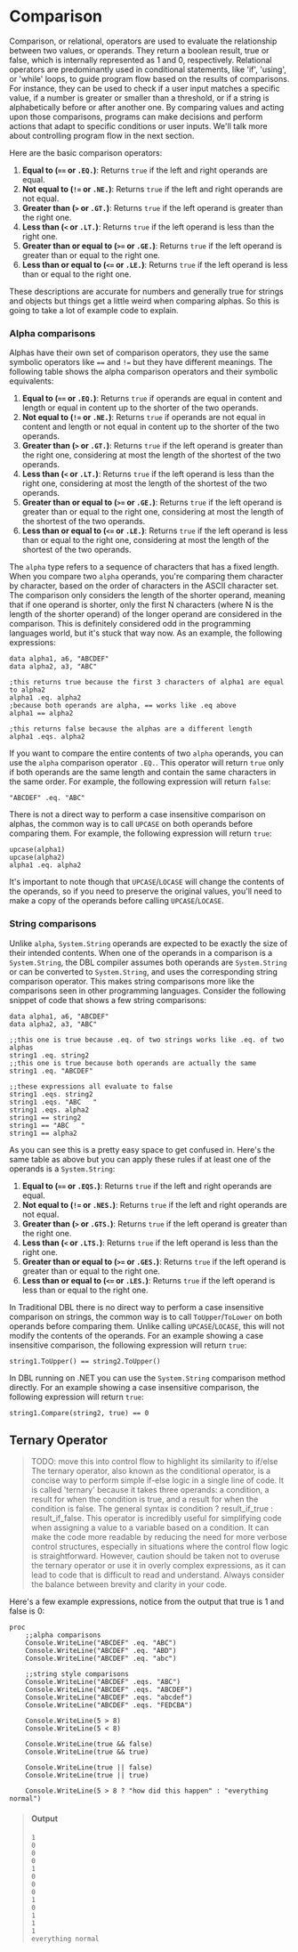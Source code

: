 # Comparison

Comparison, or relational, operators are used to evaluate the relationship between two values, or operands. They return a boolean result, true or false, which is internally represented as 1 and 0, respectively. Relational operators are predominantly used in conditional statements, like 'if', 'using', or 'while' loops, to guide program flow based on the results of comparisons. For instance, they can be used to check if a user input matches a specific value, if a number is greater or smaller than a threshold, or if a string is alphabetically before or after another one. By comparing values and acting upon those comparisons, programs can make decisions and perform actions that adapt to specific conditions or user inputs. We'll talk more about controlling program flow in the next section.

Here are the basic comparison operators:

1.  **Equal to (`==` or `.EQ.`)**: Returns `true` if the left and right operands are equal.
2.  **Not equal to (`!=` or `.NE.`)**: Returns `true` if the left and right operands are not equal.
3.  **Greater than (`>` or `.GT.`)**: Returns `true` if the left operand is greater than the right one.
4.  **Less than (`<` or `.LT.`)**: Returns `true` if the left operand is less than the right one.
5.  **Greater than or equal to (`>=` or `.GE.`)**: Returns `true` if the left operand is greater than or equal to the right one.
6.  **Less than or equal to (`<=` or `.LE.`)**: Returns `true` if the left operand is less than or equal to the right one.

These descriptions are accurate for numbers and generally true for strings and objects but things get a little weird when comparing alphas. So this is going to take a lot of example code to explain.

### Alpha comparisons
Alphas have their own set of comparison operators, they use the same symbolic operators like `==` and `!=` but they have different meanings. The following table shows the alpha comparison operators and their symbolic equivalents:

1.  **Equal to (`==` or `.EQ.`)**: Returns `true` if operands are equal in content and length or equal in content up to the shorter of the two operands.
2.  **Not equal to (`!=` or `.NE.`)**: Returns `true` if operands are not equal in content and length or not equal in content up to the shorter of the two operands.
3.  **Greater than (`>` or `.GT.`)**: Returns `true` if the left operand is greater than the right one, considering at most the length of the shortest of the two operands.
4.  **Less than (`<` or `.LT.`)**: Returns `true` if the left operand is less than the right one, considering at most the length of the shortest of the two operands.
5.  **Greater than or equal to (`>=` or `.GE.`)**: Returns `true` if the left operand is greater than or equal to the right one, considering at most the length of the shortest of the two operands.
6.  **Less than or equal to (`<=` or `.LE.`)**: Returns `true` if the left operand is less than or equal to the right one, considering at most the length of the shortest of the two operands.

The `alpha` type refers to a sequence of characters that has a fixed length. When you compare two `alpha` operands, you're comparing them character by character, based on the order of characters in the ASCII character set. The comparison only considers the length of the shorter operand, meaning that if one operand is shorter, only the first N characters (where N is the length of the shorter operand) of the longer operand are considered in the comparison. This is definitely considered odd in the programming languages world, but it's stuck that way now. As an example, the following expressions:

```dbl,ignore,does_not_compile
data alpha1, a6, "ABCDEF"
data alpha2, a3, "ABC"

;this returns true because the first 3 characters of alpha1 are equal to alpha2
alpha1 .eq. alpha2
;because both operands are alpha, == works like .eq above
alpha1 == alpha2

;this returns false because the alphas are a different length
alpha1 .eqs. alpha2
```

If you want to compare the entire contents of two `alpha` operands, you can use the `alpha` comparison operator `.EQ.`. This operator will return `true` only if both operands are the same length and contain the same characters in the same order. For example, the following expression will return `false`:

```dbl,ignore,does_not_compile
"ABCDEF" .eq. "ABC"
```

There is not a direct way to perform a case insensitive comparison on alphas, the common way is to call `UPCASE` on both operands before comparing them. For example, the following expression will return `true`:

```dbl,ignore,does_not_compile
upcase(alpha1)
upcase(alpha2)
alpha1 .eq. alpha2
```

It's important to note though that `UPCASE`/`LOCASE` will change the contents of the operands, so if you need to preserve the original values, you'll need to make a copy of the operands before calling `UPCASE`/`LOCASE`.

### String comparisons

Unlike `alpha`, `System.String` operands are expected to be exactly the size of their intended contents. When one of the operands in a comparison is a `System.String`, the DBL compiler assumes both operands are `System.String` or can be converted to `System.String`, and uses the corresponding string comparison operator. This makes string comparisons more like the comparisons seen in other programming languages. Consider the following  snippet of code that shows a few string comparisons:

```dbl,ignore,does_not_compile
data alpha1, a6, "ABCDEF"
data alpha2, a3, "ABC"

;;this one is true because .eq. of two strings works like .eq. of two alphas
string1 .eq. string2 
;;this one is true because both operands are actually the same
string1 .eq. "ABCDEF" 

;;these expressions all evaluate to false
string1 .eqs. string2 
string1 .eqs. "ABC   " 
string1 .eqs. alpha2
string1 == string2 
string1 == "ABC   "
string1 == alpha2

```

As you can see this is a pretty easy space to get confused in. Here's the same table as above but you can apply these rules if at least one of the operands is a `System.String`:

1.  **Equal to (`==` or `.EQS.`)**: Returns `true` if the left and right operands are equal.
2.  **Not equal to (`!=` or `.NES.`)**: Returns `true` if the left and right operands are not equal.
3.  **Greater than (`>` or `.GTS.`)**: Returns `true` if the left operand is greater than the right one.
4.  **Less than (`<` or `.LTS.`)**: Returns `true` if the left operand is less than the right one.
5.  **Greater than or equal to (`>=` or `.GES.`)**: Returns `true` if the left operand is greater than or equal to the right one.
6.  **Less than or equal to (`<=` or `.LES.`)**: Returns `true` if the left operand is less than or equal to the right one.

In Traditional DBL there is no direct way to perform a case insensitive comparison on strings, the common way is to call `ToUpper`/`ToLower` on both operands before comparing them. Unlike calling `UPCASE`/`LOCASE`, this will not modify the contents of the operands. For an example showing a case insensitive comparison, the following expression will return `true`:

```dbl,ignore,does_not_compile
string1.ToUpper() == string2.ToUpper()
```

In DBL running on .NET you can use the `System.String` comparison method directly. For an example showing a case insensitive comparison, the following expression will return `true`:

```dbl,ignore,does_not_compile
string1.Compare(string2, true) == 0
```

## Ternary Operator
> TODO: move this into control flow to highlight its similarity to if/else
The ternary operator, also known as the conditional operator, is a concise way to perform simple if-else logic in a single line of code. It is called 'ternary' because it takes three operands: a condition, a result for when the condition is true, and a result for when the condition is false. The general syntax is condition ? result_if_true : result_if_false. This operator is incredibly useful for simplifying code when assigning a value to a variable based on a condition. It can make the code more readable by reducing the need for more verbose control structures, especially in situations where the control flow logic is straightforward. However, caution should be taken not to overuse the ternary operator or use it in overly complex expressions, as it can lead to code that is difficult to read and understand. Always consider the balance between brevity and clarity in your code.

Here's a few example expressions, notice from the output that true is 1 and false is 0:

```dbl
proc
    ;;alpha comparisons
    Console.WriteLine("ABCDEF" .eq. "ABC")
    Console.WriteLine("ABCDEF" .eq. "ABD")
    Console.WriteLine("ABCDEF" .eq. "abc")

    ;;string style comparisons
    Console.WriteLine("ABCDEF" .eqs. "ABC")
    Console.WriteLine("ABCDEF" .eqs. "ABCDEF")
    Console.WriteLine("ABCDEF" .eqs. "abcdef")
    Console.WriteLine("ABCDEF" .eqs. "FEDCBA")

    Console.WriteLine(5 > 8)
    Console.WriteLine(5 < 8)

    Console.WriteLine(true && false)
    Console.WriteLine(true && true)

    Console.WriteLine(true || false)
    Console.WriteLine(true || true)

    Console.WriteLine(5 > 8 ? "how did this happen" : "everything normal")
```

> #### Output
> ```
> 1
> 0
> 0
> 0
> 1
> 0
> 0
> 0
> 1
> 0
> 1
> 1
> 1
> everything normal
> ```